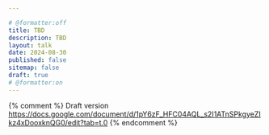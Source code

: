 ```yaml
---

# @formatter:off
title: TBD
description: TBD
layout: talk
date: 2024-08-30
published: false
sitemap: false
draft: true
# @formatter:on
---
```


{% comment %}
Draft version https://docs.google.com/document/d/1pY6zF_HFC04AQL_s2I1ATnSPkgyeZIkz4xDooxknQG0/edit?tab=t.0
{% endcomment %}

